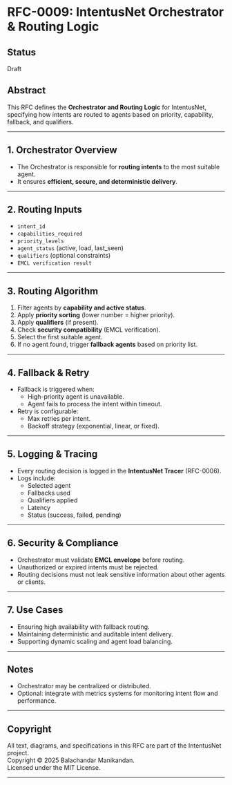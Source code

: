 # RFC-0009: IntentusNet Orchestrator & Routing Logic

## Status
Draft

## Abstract
This RFC defines the **Orchestrator and Routing Logic** for IntentusNet, specifying how intents are routed to agents based on priority, capability, fallback, and qualifiers.

---

## 1. Orchestrator Overview

- The Orchestrator is responsible for **routing intents** to the most suitable agent.
- It ensures **efficient, secure, and deterministic delivery**.

---

## 2. Routing Inputs

- `intent_id`
- `capabilities_required`
- `priority_levels`
- `agent_status` (active, load, last_seen)
- `qualifiers` (optional constraints)
- `EMCL verification result`

---

## 3. Routing Algorithm

1. Filter agents by **capability and active status**.
2. Apply **priority sorting** (lower number = higher priority).
3. Apply **qualifiers** (if present).
4. Check **security compatibility** (EMCL verification).
5. Select the first suitable agent.
6. If no agent found, trigger **fallback agents** based on priority list.

---

## 4. Fallback & Retry

- Fallback is triggered when:
  - High-priority agent is unavailable.
  - Agent fails to process the intent within timeout.
- Retry is configurable:
  - Max retries per intent.
  - Backoff strategy (exponential, linear, or fixed).

---

## 5. Logging & Tracing

- Every routing decision is logged in the **IntentusNet Tracer** (RFC-0006).
- Logs include:
  - Selected agent
  - Fallbacks used
  - Qualifiers applied
  - Latency
  - Status (success, failed, pending)

---

## 6. Security & Compliance

- Orchestrator must validate **EMCL envelope** before routing.
- Unauthorized or expired intents must be rejected.
- Routing decisions must not leak sensitive information about other agents or clients.

---

## 7. Use Cases

- Ensuring high availability with fallback routing.
- Maintaining deterministic and auditable intent delivery.
- Supporting dynamic scaling and agent load balancing.

---

## Notes

- Orchestrator may be centralized or distributed.
- Optional: integrate with metrics systems for monitoring intent flow and performance.

---

## Copyright
All text, diagrams, and specifications in this RFC are part of the IntentusNet project.  
Copyright © 2025 Balachandar Manikandan.  
Licensed under the MIT License.

---
